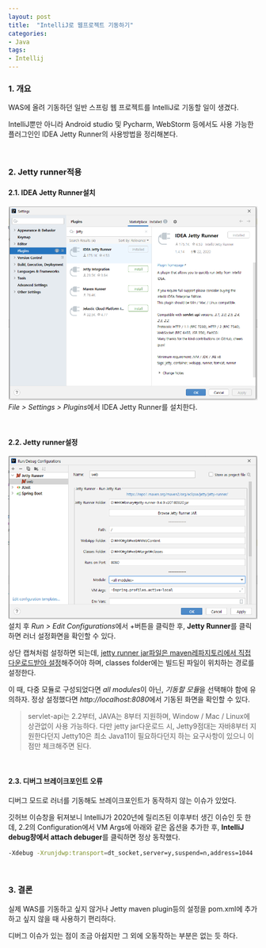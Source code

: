 ```yaml
---
layout: post
title:  "IntelliJ로 웹프로젝트 기동하기"
categories:
- Java
tags:
- Intellij
---
```


### 1. 개요
WAS에 올려 기동하던 일반 스프링 웹 프로젝트를 IntelliJ로 기동할 일이 생겼다.

IntelliJ뿐만 아니라 Android studio 및 Pycharm, WebStorm 등에서도 사용 가능한 플러그인인 IDEA Jetty Runner의
사용방법을 정리해본다.

<br/>

### 2. Jetty runner적용
#### 2.1. IDEA Jetty Runner설치
![jetty-runner](/assets/images/jetty-runner.png)
<var>File > Settings > Plugins</var>에서 IDEA Jetty Runner를 설치한다.

<br/>

#### 2.2. Jetty runner설정
![jetty-runner](/assets/images/jetty-runner2.png)
설치 후 <var>Run > Edit Configurations</var>에서 +버튼을 클릭한 후, 
**Jetty Runner**를 클릭하면 러너 설정화면을 확인할 수 있다.

상단 캡쳐처럼 설정하면 되는데, 
<ins>jetty runner jar파일은 maven레파지토리에서 직접 다운로드받아 설정</ins>해주어야 하며,
classes folder에는 빌드된 파일이 위치하는 경로를 설정한다.

이 때, 다중 모듈로 구성되었다면 <var>all modules</var>이 아닌, <var>기동할 모듈</var>을 선택해야 함에 유의하자.
정상 설정했다면 <var>http://localhost:8080</var>에서 기동된 화면을 확인할 수 있다.
> servlet-api는 2.2부터, JAVA는 8부터 지원하며, Window / Mac / Linux에 상관없이 사용 가능하다.
> 다만 jetty jar다운로드 시, Jetty9점대는 자바8부터 지원한다던지 Jetty10은 최소 Java11이 필요하다던지 하는 요구사항이 있으니 이 점만 체크해주면 된다.

<br/>

#### 2.3. 디버그 브레이크포인트 오류
디버그 모드로 러너를 기동해도 브레이크포인트가 동작하지 않는 이슈가 있었다.

깃허브 이슈창을 뒤져보니 IntelliJ가 2020년에 릴리즈된 이후부터 생긴 이슈인 듯 한데, 
2.2의 Configuration에서 VM Args에 아래와 같은 옵션을 추가한 후, **IntelliJ debug창에서 attach debuger**를 클릭하면 정상 동작했다.
```bash
-Xdebug -Xrunjdwp:transport=dt_socket,server=y,suspend=n,address=1044
```

<br/>

### 3. 결론
실제 WAS를 기동하고 싶지 않거나 Jetty maven plugin등의 설정을 pom.xml에 추가하고 싶지 않을 때 사용하기 편리하다.

디버그 이슈가 있는 점이 조금 아쉽지만 그 외에 오동작하는 부분은 없는 듯 하다.
